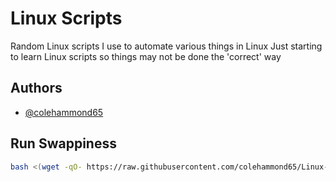 # Linux Scripts  

Random Linux scripts I use to automate various things in Linux
Just starting to learn Linux scripts so things may not be done the 'correct' way

## Authors

- [@colehammond65](https://www.github.com/colehammond65)


## Run Swappiness

```bash
bash <(wget -qO- https://raw.githubusercontent.com/colehammond65/Linux-Scripts/main/swappiness.sh)
```